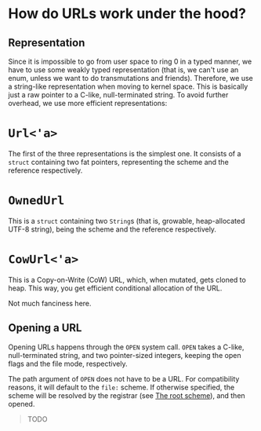 How do URLs work under the hood?
================================

Representation
--------------

Since it is impossible to go from user space to ring 0 in a typed manner, we have to use some weakly typed representation (that is, we can't use an enum, unless we want to do transmutations and friends). Therefore, we use a string-like representation when moving to kernel space. This is basically just a raw pointer to a C-like, null-terminated string. To avoid further overhead, we use more efficient representations:

# `Url<'a>`

The first of the three representations is the simplest one. It consists of a `struct` containing two fat pointers, representing the scheme and the reference respectively.

# `OwnedUrl`

This is a `struct` containing two `String`s (that is, growable, heap-allocated UTF-8 string), being the scheme and the reference respectively.

# `CowUrl<'a>`

This is a Copy-on-Write (CoW) URL, which, when mutated, gets cloned to heap. This way, you get efficient conditional allocation of the URL.

Not much fanciness here.

Opening a URL
-------------

Opening URLs happens through the `OPEN` system call. `OPEN` takes a C-like, null-terminated string, and two pointer-sized integers, keeping the open flags and the file mode, respectively.

The path argument of `OPEN` does not have to be a URL. For compatibility reasons, it will default to the `file:` scheme. If otherwise specified, the scheme will be resolved by the registrar (see [The root scheme]), and then opened.

> TODO

[The root scheme]: ./ch04-07-the-root-scheme.md
